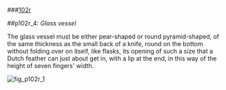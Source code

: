 ###[102r](http://gallica.bnf.fr/ark:/12148/btv1b10500001g/f209.image)

##p102r_4: _Glass vessel_

The glass vessel must be either pear-shaped or round pyramid-shaped, of  the same thickness as the small back of a knife, round on the bottom without folding over on itself, like flasks, its opening of such a size that a Dutch feather can just about get in, with a lip at the end, in this way of the height of seven fingers' width.

![fig_p102r_1](https://lh5.googleusercontent.com/VG0_wKJ-e37VJZaMSY0cIQO4KBeNVCN144GTh3tLEYWMJJ2wkT_4_9lJHAX2Dt2tSWF1Qp4bYmwZ4w=w1280-h676)
